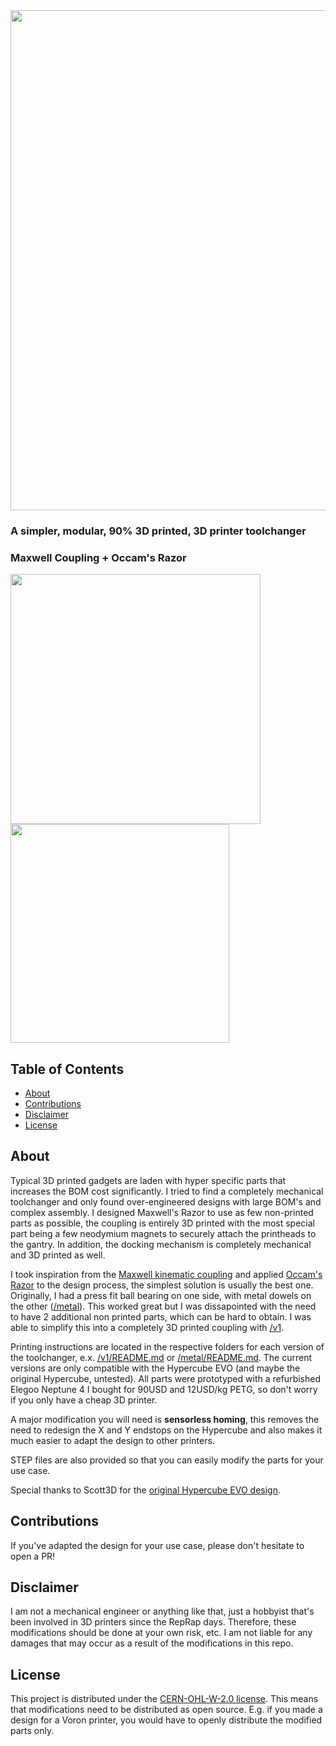 <img src="https://github.com/user-attachments/assets/a2ba3245-dfee-49b9-944a-884493774b10" width="800px">

### A simpler, modular, 90% 3D printed, 3D printer toolchanger
### Maxwell Coupling + Occam's Razor
<img src="https://github.com/user-attachments/assets/31325f4e-c43f-4515-93e2-484d81ccb187" width="400">
<img src="https://github.com/user-attachments/assets/05419af5-633a-43b1-976a-13e256da2a34" width="350">

## Table of Contents
- [About](#about)
- [Contributions](#contributions)
- [Disclaimer](#disclaimer)
- [License](#license)

## About

Typical 3D printed gadgets are laden with hyper specific parts that increases the BOM cost significantly. I tried to find a completely mechanical toolchanger and only found over-engineered designs with large BOM's and complex assembly. I designed Maxwell's Razor to use as few non-printed parts as possible, the coupling is entirely 3D printed with the most special part being a few neodymium magnets to securely attach the printheads to the gantry. In addition, the docking mechanism is completely mechanical and 3D printed as well. 

I took inspiration from the [Maxwell kinematic coupling](https://en.wikipedia.org/wiki/Kinematic_coupling) and applied [Occam's Razor](https://en.wikipedia.org/wiki/Occam%27s_razor) to the design process, the simplest solution is usually the best one. Originally, I had a press fit ball bearing on one side, with metal dowels on the other ([/metal]([./metal])). This worked great but I was dissapointed with the need to have 2 additional non printed parts, which can be hard to obtain. I was able to simplify this into a completely 3D printed coupling with [/v1](./v1).

Printing instructions are located in the respective folders for each version of the toolchanger, e.x. [/v1/README.md](./v1/README.md) or  [/metal/README.md](./metal/README.md). The current versions are only compatible with the Hypercube EVO (and maybe the original Hypercube, untested). All parts were prototyped with a refurbished Elegoo Neptune 4 I bought for 90USD and 12USD/kg PETG, so don't worry if you only have a cheap 3D printer. 

A major modification you will need is **sensorless homing**, this removes the need to redesign the X and Y endstops on the Hypercube and also makes it much easier to adapt the design to other printers. 

STEP files are also provided so that you can easily modify the parts for your use case. 

Special thanks to Scott3D for the [original Hypercube EVO design](https://www.thingiverse.com/thing:2254103).

## Contributions

If you've adapted the design for your use case, please don't hesitate to open a PR!

## Disclaimer
I am not a mechanical engineer or anything like that, just a hobbyist that's been involved in 3D printers since the RepRap days. Therefore, these modifications should be done at your own risk, etc. I am not liable for any damages that may occur as a result of the modifications in this repo.

## License

This project is distributed under the [CERN-OHL-W-2.0 license](https://github.com/evanqhuang/maxwells-razor/tree/main#CERN-OHL-W-2.0-1-ov-file). This means that modifications need to be distributed as open source. E.g. if you made a design for a Voron printer, you would have to openly distribute the modified parts only. 
